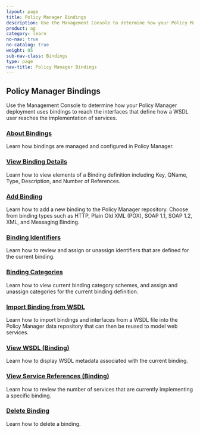 ```yaml
---
layout: page
title: Policy Manager Bindings
description: Use the Management Console to determine how your Policy Manager deployment uses bindings to reach the interfaces that define how a WSDL user reaches the implementation of services.
product: ag
category: learn
no-nav: true
no-catalog: true
weight: 05
sub-nav-class: Bindings
type: page
nav-title: Policy Manager Bindings
---
```


## Policy Manager Bindings

Use the Management Console to determine how your Policy Manager deployment uses bindings to reach the interfaces that define how a WSDL user reaches the implementation of services.

<div class = "divider1"></div>

### [About Bindings](../bindings/about_bindings.html)
Learn how bindings are managed and configured in Policy Manager.

<div class = "divider1"></div>

### [View Binding Details](../bindings/view_binding_details.html)
Learn how to view elements of a Binding definition including Key, QName, Type, Description, and Number of References.

<div class = "divider1"></div>

### [Add Binding](../bindings/add_binding.html)
Learn how to add a new binding to the Policy Manager repository. Choose from binding types such as HTTP, Plain Old XML (POX), SOAP 1.1, SOAP 1.2, XML, and Messaging Binding.

<div class = "divider1"></div>

### [Binding Identifiers](../bindings/binding_identifiers.html)
Learn how to review and assign or unassign identifiers that are defined for the current binding.

<div class = "divider1"></div>

### [Binding Categories](../bindings/binding_categories.html)
Learn how to view current binding category schemes, and assign and unassign categories for the current binding definition.

<div class = "divider1"></div>

### [Import Binding from WSDL](../bindings/import_binding_from_wsdl.html)
Learn how to import bindings and interfaces from a WSDL file into the Policy Manager data repository that can then be reused to model web services.

<div class = "divider1"></div>

### [View WSDL \(Binding\)](../bindings/view_wsdl_binding.html)
Learn how to display WSDL metadata associated with the current binding.

<div class = "divider1"></div>

### [View Service References \(Binding\)](../bindings/view_service_references_binding.html)
Learn how to review the number of services that are currently implementing a specific binding.

<div class = "divider1"></div>

### [Delete Binding](../bindings/delete_binding.html)
Learn how to delete a binding.

<div class = "divider1"></div>